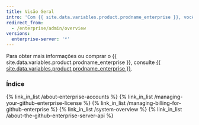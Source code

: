 ```yaml
---
title: Visão Geral
intro: 'Com {{ site.data.variables.product.prodname_enterprise }}, você pode gerenciar contas e acesso, licenças e cobrança.'
redirect_from:
  - /enterprise/admin/overview
versions:
  enterprise-server: '*'
---
```


Para obter mais informações ou comprar o {{ site.data.variables.product.prodname_enterprise }}, consulte [{{ site.data.variables.product.prodname_enterprise }}](https://github.com/enterprise).

### Índice

{% link_in_list /about-enterprise-accounts %}
{% link_in_list /managing-your-github-enterprise-license %}
{% link_in_list /managing-billing-for-github-enterprise %}
{% link_in_list /system-overview %}
{% link_in_list /about-the-github-enterprise-server-api %}
